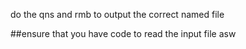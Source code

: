 do the qns and rmb to output the correct named file

##ensure that you have code to read the input file asw
